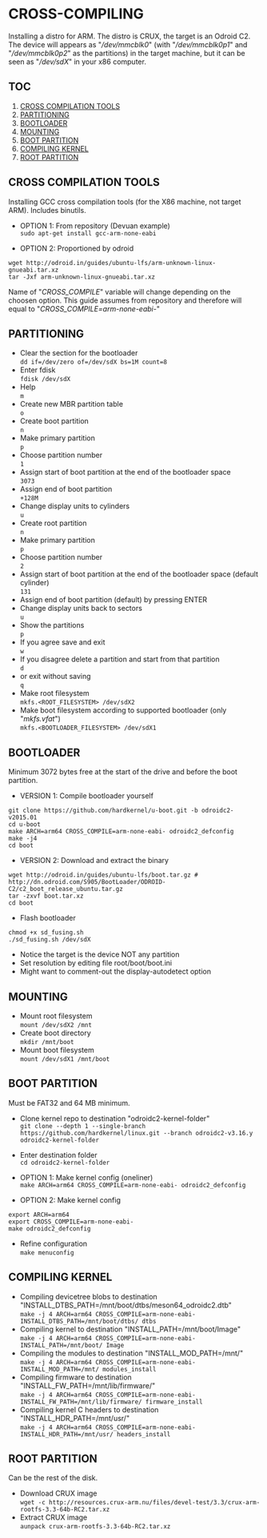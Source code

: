 # CROSS-COMPILING
Installing a distro for ARM. The distro is CRUX, the target is an Odroid C2. The device will appears as "_/dev/mmcblk0_" (with "_/dev/mmcblk0p1_" and "_/dev/mmcblk0p2_" as the partitions) in the target machine, but it can be seen as "_/dev/sdX_" in your x86 computer.


## TOC
1. [CROSS COMPILATION TOOLS](#cross-compilation-tools)  
2. [PARTITIONING](#partitioning)  
3. [BOOTLOADER](#bootloader)  
4. [MOUNTING](#mounting)  
5. [BOOT PARTITION](#boot-partition)  
6. [COMPILING KERNEL](#compiling-kernel)  
7. [ROOT PARTITION](#root-partition)  


## CROSS COMPILATION TOOLS
Installing GCC cross compilation tools (for the X86 machine, not target ARM). Includes binutils.

* OPTION 1: From repository (Devuan example)  
`sudo apt-get install gcc-arm-none-eabi`

* OPTION 2: Proportioned by odroid  
```
wget http://odroid.in/guides/ubuntu-lfs/arm-unknown-linux-gnueabi.tar.xz
tar -Jxf arm-unknown-linux-gnueabi.tar.xz
```  

Name of "_CROSS_COMPILE_" variable will change depending on the choosen option. This guide assumes from repository and therefore will equal to "_CROSS\_COMPILE=arm-none-eabi-_"


## PARTITIONING
* Clear the section for the bootloader  
`dd if=/dev/zero of=/dev/sdX bs=1M count=8`  
* Enter fdisk  
`fdisk /dev/sdX`  
* Help  
`m`  
* Create new MBR partition table  
`o`  
* Create boot partition  
`n`  
* Make primary partition  
`p`  
* Choose partition number  
`1`  
* Assign start of boot partition at the end of the bootloader space  
`3073`  
* Assign end of boot partition  
`+128M`  
* Change display units to cylinders  
`u`  
* Create root partition  
`n`  
* Make primary partition  
`p`  
* Choose partition number  
`2`  
* Assign start of boot partition at the end of the bootloader space (default cylinder)  
`131`  
* Assign end of boot partition (default) by pressing ENTER  
* Change display units back to sectors  
`u`  
* Show the partitions  
`p`  
* If you agree save and exit  
`w`  
* If you disagree delete a partition and start from that partition  
`d`  
* or  exit without saving  
`q`  
* Make root filesystem  
`mkfs.<ROOT_FILESYSTEM> /dev/sdX2`  
* Make boot filesystem according to supported bootloader (only "_mkfs.vfat_")  
`mkfs.<BOOTLOADER_FILESYSTEM> /dev/sdX1`  


## BOOTLOADER
Minimum 3072 bytes free at the start of the drive and before the boot partition.

* VERSION 1: Compile bootloader yourself  
```
git clone https://github.com/hardkernel/u-boot.git -b odroidc2-v2015.01
cd u-boot
make ARCH=arm64 CROSS_COMPILE=arm-none-eabi- odroidc2_defconfig
make -j4
cd boot
```

* VERSION 2: Download and extract the binary  
```
wget http://odroid.in/guides/ubuntu-lfs/boot.tar.gz # http://dn.odroid.com/S905/BootLoader/ODROID-C2/c2_boot_release_ubuntu.tar.gz
tar -zxvf boot.tar.xz
cd boot
```

* Flash bootloader  
```
chmod +x sd_fusing.sh
./sd_fusing.sh /dev/sdX
```
* Notice the target is the device NOT any partition  
* Set resolution by editing file root/boot/boot.ini  
* Might want to comment-out the display-autodetect option  


## MOUNTING
* Mount root filesystem  
`mount /dev/sdX2 /mnt`  
* Create boot directory  
`mkdir /mnt/boot`  
* Mount boot filesystem  
`mount /dev/sdX1 /mnt/boot`  


## BOOT PARTITION
Must be FAT32 and 64 MB minimum.

* Clone kernel repo to destination "odroidc2-kernel-folder"  
`git clone --depth 1 --single-branch https://github.com/hardkernel/linux.git --branch odroidc2-v3.16.y odroidc2-kernel-folder`
* Enter destination folder  
`cd odroidc2-kernel-folder`

* OPTION 1: Make kernel config (oneliner)  
`make ARCH=arm64 CROSS_COMPILE=arm-none-eabi- odroidc2_defconfig`

* OPTION 2: Make kernel config  
```
export ARCH=arm64
export CROSS_COMPILE=arm-none-eabi-
make odroidc2_defconfig
```

* Refine configuration  
`make menuconfig`


## COMPILING KERNEL
* Compiling devicetree blobs to destination "INSTALL_DTBS_PATH=/mnt/boot/dtbs/meson64_odroidc2.dtb"  
`make -j 4 ARCH=arm64 CROSS_COMPILE=arm-none-eabi- INSTALL_DTBS_PATH=/mnt/boot/dtbs/ dtbs`
* Compiling kernel to destination "INSTALL_PATH=/mnt/boot/Image"  
`make -j 4 ARCH=arm64 CROSS_COMPILE=arm-none-eabi- INSTALL_PATH=/mnt/boot/ Image`
* Compiling the modules to destination "INSTALL_MOD_PATH=/mnt/"  
`make -j 4 ARCH=arm64 CROSS_COMPILE=arm-none-eabi- INSTALL_MOD_PATH=/mnt/ modules_install`
* Compiling firmware to destination "INSTALL_FW_PATH=/mnt/lib/firmware/"  
`make -j 4 ARCH=arm64 CROSS_COMPILE=arm-none-eabi- INSTALL_FW_PATH=/mnt/lib/firmware/ firmware_install`
* Compiling kernel C headers to destination "INSTALL_HDR_PATH=/mnt/usr/"  
`make -j 4 ARCH=arm64 CROSS_COMPILE=arm-none-eabi- INSTALL_HDR_PATH=/mnt/usr/ headers_install`


## ROOT PARTITION
Can be the rest of the disk.

* Download CRUX image  
`wget -c http://resources.crux-arm.nu/files/devel-test/3.3/crux-arm-rootfs-3.3-64b-RC2.tar.xz`  
* Extract CRUX image  
`aunpack crux-arm-rootfs-3.3-64b-RC2.tar.xz`  
